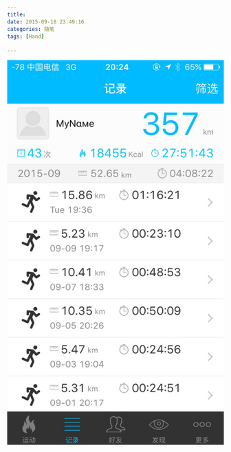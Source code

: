 ```yaml
---
title: 
date: 2015-09-18 23:49:16
categories: 随笔
tags: [Hand]

---
```

![图片](./img/ZkVYZStaNHZWSXN2b3Z3K290Mm1DaUpmbXBCczdTWG11TDJnNmlkUm5GQWhrQU11RHV1STZ3PT0.jpg?imageView&thumbnail=1680x0&quality=96&stripmeta=0&type=jpg)
